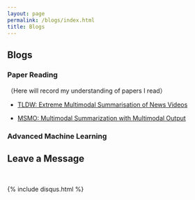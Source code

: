 ```yaml
---
layout: page
permalink: /blogs/index.html
title: Blogs
---
```


## Blogs

### Paper Reading
（Here will record my understanding of papers I read）

- [TLDW: Extreme Multimodal Summarisation of News Videos](https://sichengleoliu.github.io/blogs/TLDW)

- [MSMO: Multimodal Summarization with Multimodal Output](https://sichengleoliu.github.io/blogs/MSMO)

### Advanced Machine Learning




## Leave a Message

<br>

{% include disqus.html %} 

<br>
